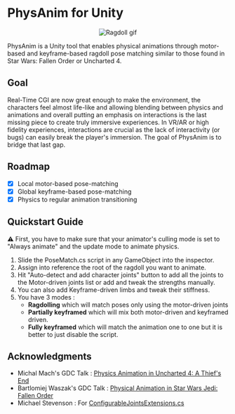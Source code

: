 # PhysAnim for Unity

<div align="center">
<img 
    src="Media/ragdoll_gif.gif" 
    alt="Ragdoll gif">
</img>
</div>

PhysAnim is a Unity tool that enables physical animations through motor-based and keyframe-based ragdoll pose matching similar to those found in Star Wars: Fallen Order or Uncharted 4.

## Goal

Real-Time CGI are now great enough to make the environment, the characters feel almost life-like and allowing blending between physics and animations and overall putting an emphasis on interactions is the last missing piece to create truly immersive experiences. In VR/AR or high fidelity experiences, interactions are crucial as the lack of interactivity (or bugs) can easily break the player's immersion.
The goal of PhysAnim is to bridge that last gap.

## Roadmap

- [X] Local motor-based pose-matching
- [X] Global keyframe-based pose-matching
- [X] Physics to regular animation transitioning

## Quickstart Guide

:warning: First, you have to make sure that your animator's culling mode is set to "Always animate" and the update mode to animate physics.

1. Slide the PoseMatch.cs script in any GameObject into the inspector.
2. Assign into reference the root of the ragdoll you want to animate.
3. Hit "Auto-detect and add character joints" button to add all the joints to the Motor-driven joints list or add and tweak the strengths manually.
4. You can also add Keyframe-driven limbs and tweak their stiffness.
5. You have 3 modes :
    - **Ragdolling** which will match poses only using the motor-driven joints
    - **Partially keyframed** which will mix both motor-driven and keyframed driven.
    - **Fully keyframed** which will match the animation one to one but it is better to just disable the script.

## Acknowledgments

- Michal Mach's GDC Talk : [Physics Animation in Uncharted 4: A Thief's End](https://www.youtube.com/watch?v=7S-_vuoKgR4)
- Bartlomiej Waszak's GDC Talk : [Physical Animation in Star Wars Jedi: Fallen Order](https://www.youtube.com/watch?v=TmAU8aPekEo)
- Michael Stevenson : For [ConfigurableJointsExtensions.cs](https://gist.github.com/mstevenson/7b85893e8caf5ca034e6)
